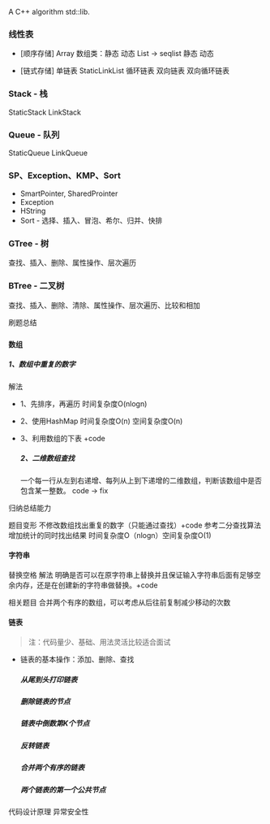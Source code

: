 A C++ algorithm std::lib.

### 线性表

- [顺序存储]
  Array 数组类：静态 动态
  List -> seqlist 静态 动态

- [链式存储]
  单链表
  StaticLinkList
  循环链表
  双向链表
  双向循环链表

### Stack - 栈

StaticStack LinkStack

### Queue - 队列

StaticQueue LinkQueue

### SP、Exception、KMP、Sort

- SmartPointer, SharedProinter
- Exception
- HString
- Sort - 选择、插入、冒泡、希尔、归并、快排

### GTree - 树

查找、插入、删除、属性操作、层次遍历

### BTree - 二叉树

查找、插入、删除、清除、属性操作、层次遍历、比较和相加

刷题总结

### 

#### 数组

##### 1、数组中重复的数字

解法

- 1、先排序，再遍历 时间复杂度O(nlogn)

- 2、使用HashMap 时间复杂度O(n) 空间复杂度O(n)

- 3、利用数组的下表 +code
  
  ##### 2、二维数组查找
  
  一个每一行从左到右递增、每列从上到下递增的二维数组，判断该数组中是否包含某一整数。 code -> fix

归纳总结能力

题目变形
不修改数组找出重复的数字（只能通过查找）+code
参考二分查找算法增加统计的同时找出结果 时间复杂度O（nlogn）空间复杂度O(1)

#### 字符串

替换空格
解法
明确是否可以在原字符串上替换并且保证输入字符串后面有足够空余内存，还是在创建新的字符串做替换。+code

相关题目
合并两个有序的数组，可以考虑从后往前复制减少移动的次数

#### 链表

> 注：代码量少、基础、用法灵活比较适合面试

- 链表的基本操作：添加、删除、查找
  
  ##### 从尾到头打印链表
  
  ##### 删除链表的节点
  
  ##### 链表中倒数第K个节点
  
  ##### 反转链表
  
  ##### 合并两个有序的链表
  
  ##### 两个链表的第一个公共节点

代码设计原理
异常安全性
